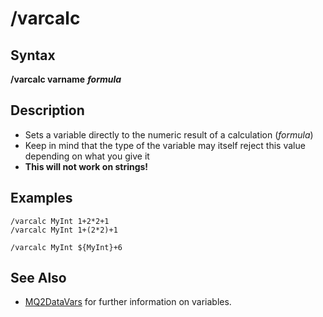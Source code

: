 # /varcalc

## Syntax

**/varcalc varname** _**formula**_

## Description

* Sets a variable directly to the numeric result of a calculation (_formula_)
* Keep in mind that the type of the variable may itself reject this value depending on what you give it
* **This will not work on strings!**

## Examples

```text
/varcalc MyInt 1+2*2+1
/varcalc MyInt 1+(2*2)+1

/varcalc MyInt ${MyInt}+6
```

## See Also

* [MQ2DataVars](../../documentation/mqdatavars.md) for further information on variables.

